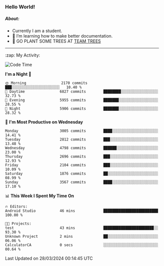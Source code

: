 ### Hello World!

##### About:
- Currently I am a student.
- 🌱 I’m learning how to make better documentation.
- 🌱 GO PLANT SOME TREES AT [TEAM TREES](https://teamtrees.org/)

---
  <summary>:zap: My Activity:</summary>
  
<!--START_SECTION:waka-->
![Code Time](http://img.shields.io/badge/Code%20Time-1%2C303%20hrs%2044%20mins-blue)

**I'm a Night 🦉** 

```text
🌞 Morning                2170 commits        ███░░░░░░░░░░░░░░░░░░░░░░   10.40 % 
🌆 Daytime                6827 commits        ████████░░░░░░░░░░░░░░░░░   32.73 % 
🌃 Evening                5955 commits        ███████░░░░░░░░░░░░░░░░░░   28.55 % 
🌙 Night                  5906 commits        ███████░░░░░░░░░░░░░░░░░░   28.32 % 
```
📅 **I'm Most Productive on Wednesday** 

```text
Monday                   3005 commits        ████░░░░░░░░░░░░░░░░░░░░░   14.41 % 
Tuesday                  2812 commits        ███░░░░░░░░░░░░░░░░░░░░░░   13.48 % 
Wednesday                4798 commits        ██████░░░░░░░░░░░░░░░░░░░   23.00 % 
Thursday                 2696 commits        ███░░░░░░░░░░░░░░░░░░░░░░   12.93 % 
Friday                   2104 commits        ███░░░░░░░░░░░░░░░░░░░░░░   10.09 % 
Saturday                 1876 commits        ██░░░░░░░░░░░░░░░░░░░░░░░   08.99 % 
Sunday                   3567 commits        ████░░░░░░░░░░░░░░░░░░░░░   17.10 % 
```


📊 **This Week I Spent My Time On** 

```text
🔥 Editors: 
Android Studio           46 mins             █████████████████████████   100.00 % 

🐱‍💻 Projects: 
test                     43 mins             ███████████████████████░░   93.30 % 
Unknown Project          2 mins              ██░░░░░░░░░░░░░░░░░░░░░░░   06.06 % 
CalculatorCA             0 secs              ░░░░░░░░░░░░░░░░░░░░░░░░░   00.64 % 
```


 Last Updated on 28/03/2024 00:14:45 UTC
<!--END_SECTION:waka-->
